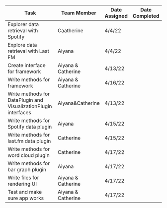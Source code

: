 

| Task      | Team Member | Date Assigned | Date Completed
| ----------- | ----------- | ----------- | ----------- |
| Explorer data retrieval with Spotify     | Caatherine       | 4/4/22 | 
| Explore data retrieval with Last FM   | Aiyana        | 4/4/22 |
| Create interface for framework| Aiyana & Catherine| 4/13/22| |
| Write methods for framework  |  Aiyana & Catherine      | 4/16/22 |
| Write methods for DataPlugin and VisualizationPlugin interfaces  |  Aiyana&Catherine      | 4/13/22 |
| Write methods for Spotify data plugin   | Aiyana        | 4/15/22 |
| Write methods for last.fm data plugin   | Catherine        | 4/15/22 |
| Write methods for word cloud plugin  |   Catherine     | 4/17/22 |
| Write methods for bar graph plugin  |   Aiyana     | 4/17/22 |
| Write files for rendering UI  |  Aiyana & Catherine      | 4/17/22 |
| Test and make sure app works  |    Aiyana & Catherine    | 4/17/22 |









